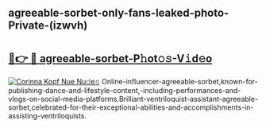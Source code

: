 ## agreeable-sorbet-only-fans​-leaked-photo​-Private-(izwvh)


# <h2><a href="https://mediaupload.pro?title=agreeable-sorbet&ref=git">🔗👉 🔴 agreeable-sorbet-P𝚑ot𝚘𝚜-V𝚒d𝚎o</a></h2>

[![Corinna Kopf Nue Nu𝚍e𝚜](https://i.imgur.com/0qMVB7G.gif)](https://mediaupload.pro?title=agreeable-sorbet&ref=git)
Online-influencer-agreeable-sorbet,known-for-publishing-dance-and-lifestyle-content,-including-performances-and-vlogs-on-social-media-platforms.Brilliant-ventriloquist-assistant-agreeable-sorbet,celebrated-for-their-exceptional-abilities-and-accomplishments-in-assisting-ventriloquists.  